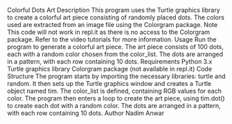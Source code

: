 Colorful Dots Art
Description
This program uses the Turtle graphics library to create a colorful art piece consisting of randomly placed dots. The colors used are extracted from an image file using the Colorgram package.
Note
This code will not work in repl.it as there is no access to the Colorgram package.
Refer to the video tutorials for more information.
Usage
Run the program to generate a colorful art piece.
The art piece consists of 100 dots, each with a random color chosen from the color_list.
The dots are arranged in a pattern, with each row containing 10 dots.
Requirements
Python 3.x
Turtle graphics library
Colorgram package (not available in repl.it)
Code Structure
The program starts by importing the necessary libraries: turtle and random.
It then sets up the Turtle graphics window and creates a Turtle object named tim.
The color_list is defined, containing RGB values for each color.
The program then enters a loop to create the art piece, using tim.dot() to create each dot with a random color.
The dots are arranged in a pattern, with each row containing 10 dots.
Author
Nadim Anwar
